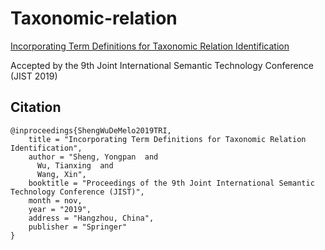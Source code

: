 # Taxonomic-relation

[Incorporating Term Definitions for Taxonomic Relation Identification](https://) 


Accepted by the 9th Joint International Semantic Technology Conference (JIST 2019)


<!--
url = "https://www.aclweb.org/anthology/P19-1191",
pages = "1980--1991"
-->

## Citation
```
@inproceedings{ShengWuDeMelo2019TRI,
    title = "Incorporating Term Definitions for Taxonomic Relation Identification",
    author = "Sheng, Yongpan  and
      Wu, Tianxing  and
      Wang, Xin",
    booktitle = "Proceedings of the 9th Joint International Semantic Technology Conference (JIST)",
    month = nov,
    year = "2019",
    address = "Hangzhou, China",
    publisher = "Springer"
}
```
